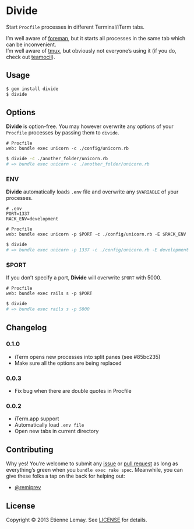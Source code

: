 # Divide
Start `Procfile` processes in different Terminal/iTerm tabs.

I’m well aware of [foreman][], but it starts all processes in the same tab which can be inconvenient.<br>
I’m well aware of [tmux][], but obviously not everyone’s using it (if you do, check out [teamocil][]).

## Usage
```sh
$ gem install divide
$ divide
```

## Options
**Divide** is option-free. You may however overwrite any options of your `Procfile` processes by passing them to `divide`.

```
# Procfile
web: bundle exec unicorn -c ./config/unicorn.rb
```

```sh
$ divide -c ./another_folder/unicorn.rb
# => bundle exec unicorn -c ./another_folder/unicorn.rb
```

### ENV
**Divide** automatically loads `.env` file and overwrite any `$VARIABLE` of your processes.

```
# .env
PORT=1337
RACK_ENV=development
```
```
# Procfile
web: bundle exec unicorn -p $PORT -c ./config/unicorn.rb -E $RACK_ENV
```

```sh
$ divide
# => bundle exec unicorn -p 1337 -c ./config/unicorn.rb -E development
```

### $PORT
If you don’t specify a port, **Divide** will overwrite `$PORT` with 5000.

```
# Procfile
web: bundle exec rails s -p $PORT
```

```sh
$ divide
# => bundle exec rails s -p 5000
```

## Changelog
### 0.1.0
- iTerm opens new processes into split panes (see #85bc235)
- Make sure all the options are being replaced

### 0.0.3
- Fix bug when there are double quotes in Procfile

### 0.0.2
- iTerm.app support
- Automatically load `.env file`
- Open new tabs in current directory

## Contributing
Why yes! You’re welcome to submit any [issue][] or [pull request][] as long as everything’s green when you `bundle exec rake spec`. Meanwhile, you can give these folks a tap on the back for helping out:

- [@remiprev](https://github.com/remiprev)

## License
Copyright © 2013 Etienne Lemay. See [LICENSE][] for details.

[foreman]: https://github.com/dollar/foreman
[tmux]: http://tmux.sourceforge.net
[teamocil]: https://github.com/remiprev/teamocil
[issue]: https://github.com/EtienneLem/divide/issues
[pull request]: https://github.com/EtienneLem/divide/pulls
[LICENSE]: /LICENSE.md
